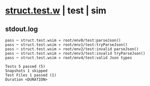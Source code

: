 # [struct.test.w](../../../../../../examples/tests/sdk_tests/std/struct.test.w) | test | sim

## stdout.log
```log
pass ─ struct.test.wsim » root/env0/test:parseJson()           
pass ─ struct.test.wsim » root/env1/test:tryParseJson()        
pass ─ struct.test.wsim » root/env2/test:invalid parseJson()   
pass ─ struct.test.wsim » root/env3/test:invalid tryParseJson()
pass ─ struct.test.wsim » root/env4/test:valid Json types      

Tests 5 passed (5)
Snapshots 1 skipped
Test Files 1 passed (1)
Duration <DURATION>
```

